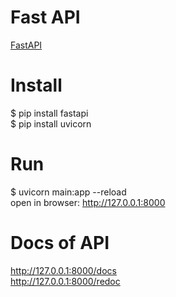# Fast API
[FastAPI](https://fastapi.tiangolo.com/)  

# Install
$ pip install fastapi  
$ pip install uvicorn  

# Run
$ uvicorn main:app --reload  
open in browser: http://127.0.0.1:8000  

# Docs of API
http://127.0.0.1:8000/docs  
http://127.0.0.1:8000/redoc  